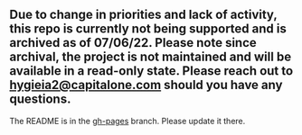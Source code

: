 ## Due to change in priorities and lack of activity, this repo is currently not being supported and is archived as of 07/06/22. Please note since archival, the project is not maintained and will be available in a read-only state. Please reach out to hygieia2@capitalone.com should you have any questions.
The README is in the [gh-pages](https://github.com/capitalone/Hygieia/blob/gh-pages/pages/hygieia/collectors/scm/gitlab.md) branch. Please update it there.
